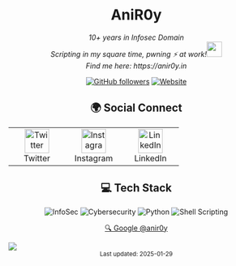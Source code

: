 <h1 align="center">AniR0y</h1>


<p align="center"><em>10+ years in Infosec Domain<br>
  Scripting in my square time, pwning ⚡ at work!<img src="https://media.giphy.com/media/WUlplcMpOCEmTGBtBW/giphy.gif" width="30"> <br>
  Find me here: https://anir0y.in
</em></p>

<div align="center">
  
[![GitHub followers](https://img.shields.io/github/followers/anir0y?style=social)](https://github.com/anir0y)
[![Website](https://img.shields.io/badge/Website-anir0y.in-blue)](https://anir0y.in)

</div>

<h2 align="center">🌍 Social Connect</h2>
<div align=center>
<table>
  <tr>
    <td align="center" width="96">
      <a href="https://twitter.com/anir0y">
        <img src="https://about.twitter.com/content/dam/about-twitter/x/brand-toolkit/logo-black.png.twimg.1920.png" width="48" height="48" alt="Twitter" />
      </a>
      <br>Twitter
    </td>
    <td align="center" width="96">
      <a href="https://www.instagram.com/anir0y/">
        <img src=https://i.imgur.com/UbEJT65.png width="48" height="48" alt="Instagram" />
      </a>
      <br>Instagram
    </td>
    <td align="center" width="96">
      <a href="https://www.linkedin.com/in/anir0y/">
        <img src="https://content.linkedin.com/content/dam/me/business/en-us/amp/brand-site/v2/bg/LI-Bug.svg.original.svg" width="48" height="48" alt="LinkedIn" />
      </a>
      <br>LinkedIn
    </td>
  </tr>
</table>
</div>

<h2 align="center">💻 Tech Stack</h2>
<div align="center">
  <img src="https://img.shields.io/badge/-InfoSec-black?style=for-the-badge" alt="InfoSec"/>
  <img src="https://img.shields.io/badge/-Cybersecurity-blue?style=for-the-badge" alt="Cybersecurity"/>
  <img src="https://img.shields.io/badge/-Python-yellow?style=for-the-badge&logo=python" alt="Python"/>
  <img src="https://img.shields.io/badge/-Shell_Scripting-green?style=for-the-badge" alt="Shell Scripting"/>
</div>







<div align="center">
  
[🔍 Google @anir0y](https://google.com/search?q=@anir0y)

</div>

<img src="https://user-images.githubusercontent.com/73097560/115834477-dbab4500-a447-11eb-908a-139a6edaec5c.gif">

<div align="center">
  <sup>Last updated: 2025-01-29</sup>
</div>
